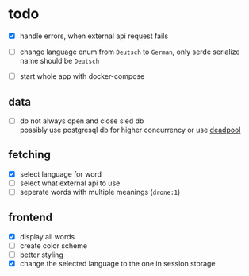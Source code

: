 # todo

- [x] handle errors, when external api request fails
- [ ] change language enum from `Deutsch` to `German`, only serde serialize name should be `Deutsch`

- [ ] start whole app with docker-compose

## data

- [ ] do not always open and close sled db  
    possibly use postgresql db for higher concurrency
    or use [deadpool](https://github.com/bikeshedder/deadpool)

## fetching

- [x] select language for word
- [ ] select what external api to use
- [ ] seperate words with multiple meanings (`drone:1`)

## frontend

- [x] display all words
- [ ] create color scheme
- [ ] better styling
- [x] change the selected language to the one in session storage

